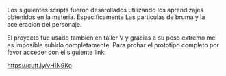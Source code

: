 Los siguientes scripts fueron desarollados utilizando los aprendizajes obtenidos en la materia. Especificamente Las particulas de bruma y la aceleracion del personaje.


El proyecto fue usado tambien en taller V y gracias a su peso extremo me es imposible subirlo completamente.
Para probar el prototipo completo por favor acceder con el siguiente link:

https://cutt.ly/vHIN9Ko
